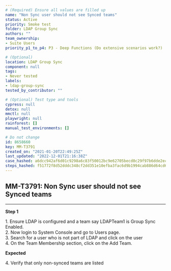 ```yaml
---
# (Required) Ensure all values are filled up
name: "Non Sync user should not see Synced teams"
status: Active
priority: Smoke test
folder: LDAP Group Sync
authors: ""
team_ownership:
- Suite Users
priority_p1_to_p4: P3 - Deep Functions (Do extensive scenarios work?)

# (Optional)
location: LDAP Group Sync
component: null
tags:
- Never tested
labels:
- ldap-group-sync
tested_by_contributor: ""

# (Optional) Test type and tools
cypress: null
detox: null
mmctl: null
playwright: null
rainforest: []
manual_test_environments: []

# Do not change
id: 8658660
key: MM-T3791
created_on: "2021-01-20T22:49:25Z"
last_updated: "2022-12-01T21:16:38Z"
case_hashed: a6dcc942af6d01c9298a6c83f50012bc9e62705becd0c29f97b6dde2ec1a9c741ecf9b7fb6539123677866d8efa1e63f
steps_hashed: f51772f8d52dddc348cf2dd351e10efba3fac6d9b1994cab886d64cd684babbfc1ddc26eb96da999efc4395492e043f8
---
```


<!-- (Auto-generated) Based on frontmatter's "key" and "name" -->

## MM-T3791: Non Sync user should not see Synced teams

---

**Step 1**

1\. Ensure LDAP is configured and a team say LDAPTeam1 is Group Sync Enabled.\
2\. Now login to System Console and go to Users page.\
3\. Search for a user who is not part of LDAP and click on the user\
4\. On the Team Membership section, click on the Add Team.

**Expected**

4\. Verify that only non-synced teams are listed
